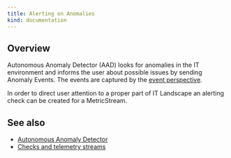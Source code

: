 ```yaml
---
title: Alerting on Anomalies
kind: documentation
---
```


## Overview

Autonomous Anomaly Detector (AAD) looks for anomalies in the IT environment and informs the user about possible issues by sending Anomaly Events.
The events are captured by the [event perspective](../../use/views/events_perspective.md).

In order to direct user attention to a proper part of IT Landscape an alerting check can be created for a MetricStream.


## See also

* [Autonomous Anomaly Detector](../../stackpacks/add-ons/aad.md)
* [Checks and telemetry streams](checks_and_streams.md)
